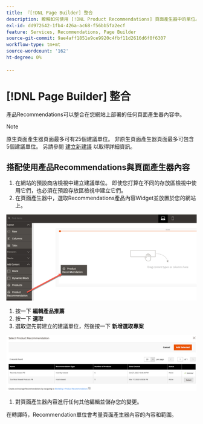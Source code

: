 ```yaml
---
title: 『[!DNL Page Builder] 整合
description: 瞭解如何使用 [!DNL Product Recommendations] 頁面產生器中的單位。
exl-id: dd972642-1fb4-426a-ac68-f56bb5fa2ecf
feature: Services, Recommendations, Page Builder
source-git-commit: 9ae4aff1851e9ce9920c4fbf11d2616d6f0f6307
workflow-type: tm+mt
source-wordcount: '162'
ht-degree: 0%

---
```


# [!DNL Page Builder] 整合

產品Recommendations可以整合在您網站上部署的任何頁面產生器內容中。

>[!NOTE]
>
> 原生頁面產生器頁面最多可有25個建議單位。 非原生頁面產生器頁面最多可包含5個建議單位。 另請參閱 [建立新建議](create.md) 以取得詳細資訊。

## 搭配使用產品Recommendations與頁面產生器內容

1. 在網站的預設商店檢視中建立建議單位。 即使您打算在不同的存放區檢視中使用它們，也必須在預設存放區檢視中建立它們。
1. 在頁面產生器中，選取Recommendations產品內容Widget並放置於您的網站上。

![插入建議單位](assets/pb-insert.png)

1. 按一下 **編輯產品推薦**
1. 按一下 **選取**
1. 選取您先前建立的建議單位，然後按一下 **新增選取專案**

![插入建議單位](assets/pb-select.png)

1. 對頁面產生器內容進行任何其他編輯並儲存您的變更。

在轉譯時，Recommendation單位會考量頁面產生器內容的內容和範圍。
